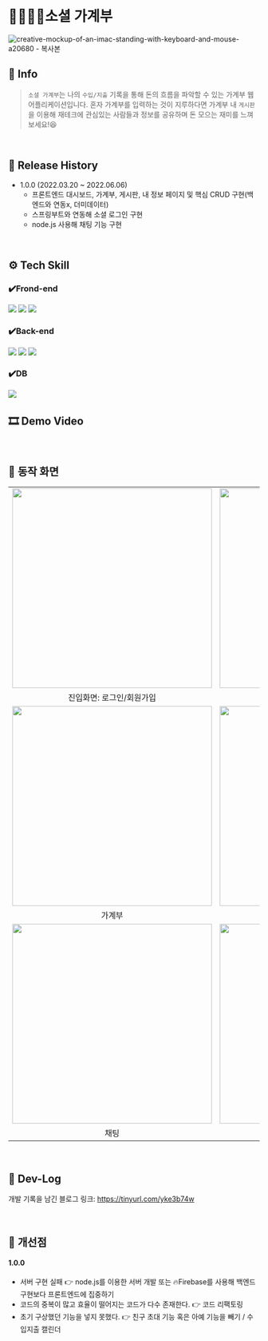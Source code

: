 # 👨‍👨‍👦‍👦소셜 가계부
![creative-mockup-of-an-imac-standing-with-keyboard-and-mouse-a20680 - 복사본](https://github.com/Yoonyesol/Web-Social-Account-Book/assets/51500821/aa68b0d1-4f51-43f7-ac1b-f96cfbb70a37)

## 👀 Info
> `소셜 가계부`는 나의 `수입/지출` 기록을 통해 돈의 흐름을 파악할 수 있는 가계부 웹 어플리케이션입니다. 혼자 가계부를 입력하는 것이 지루하다면 가계부 내 `게시판`을 이용해 재테크에 관심있는 사람들과 정보를 공유하며 돈 모으는 재미를 느껴보세요!😆
​
<br/>

## 🎢 Release History
- 1.0.0 (2022.03.20 ~ 2022.06.06)
    - 프론트엔드 대시보드, 가계부, 게시판, 내 정보 페이지 및 핵심 CRUD 구현(백엔드와 연동x, 더미데이터)
    - 스프링부트와 연동해 소셜 로그인 구현
    - node.js 사용해 채팅 기능 구현

​
## ⚙️ Tech Skill
### ✔️Frond-end
<img src="https://img.shields.io/badge/React-61DAFB?style=for-the-badge&logo=React&logoColor=black"> <img src="https://img.shields.io/badge/Css-1572B6?style=for-the-badge&logo=Css&logoColor=white"> <img src="https://img.shields.io/badge/styledcomponents-DB7093?style=for-the-badge&logo=styledcomponents&logoColor=white">
<!--<img src="https://img.shields.io/badge/Redux-764ABC?style=for-the-badge&logo=Redux&logoColor=purple">-->

### ✔️Back-end
<img src="https://img.shields.io/badge/Spring Boot-6DB33F?style=for-the-badge&logo=Spring Boot&logoColor=yellow"> <img src="https://img.shields.io/badge/nodedotjs-339933?style=for-the-badge&logo=nodedotjs&logoColor=white"> <img src="https://img.shields.io/badge/express-000000?style=for-the-badge&logo=express&logoColor=white">

### ✔️DB
<img src="https://img.shields.io/badge/mysql-4479A1?style=for-the-badge&logo=mysql&logoColor=white">
​

## 🎞 Demo Video

​
## 🔮 동작 화면
|||
|:---:|:---:|
|<img src="https://github.com/Yoonyesol/Web-Social-Account-Book/assets/51500821/f5f82c7c-e5fc-4b3a-ad55-0d483401b99c" width="400">|<img src="https://github.com/Yoonyesol/Web-Social-Account-Book/assets/51500821/f3458168-f1f5-46bc-bf33-f78a3a5128b9" width="400">|
|진입화면: 로그인/회원가입|메인화면: 대시보드|
|<img src="https://github.com/Yoonyesol/Web-Social-Account-Book/assets/51500821/99cc54af-95d9-47dc-ac7a-ee3114c093fb" width="400">|<img src="https://github.com/Yoonyesol/Web-Social-Account-Book/assets/51500821/4f379407-b2b9-49e0-9588-1319f8fd4149" width="400">|
|가계부|커뮤니티|
|<img src="https://github.com/Yoonyesol/Web-Social-Account-Book/assets/51500821/13639a27-a028-4a07-b693-f9eb557abbf2" width="400">|<img src="https://github.com/Yoonyesol/Web-Social-Account-Book/assets/51500821/8d2d9d62-c91b-4421-a792-befb4718c28f" width="400">|
|채팅|내 정보|

<br/>


## 🔗 Dev-Log
개발 기록을 남긴 블로그 링크: https://tinyurl.com/yke3b74w

<br/>


## 🚩 개선점
#### 1.0.0
* 서버 구현 실패 👉 node.js를 이용한 서버 개발 또는 🔥Firebase를 사용해 백엔드 구현보다 프론트엔드에 집중하기
* 코드의 중복이 많고 효율이 떨어지는 코드가 다수 존재한다. 👉 코드 리팩토링
* 초기 구상했던 기능을 넣지 못했다. 👉 친구 초대 기능 혹은 아예 기능을 빼기 / 수입지출 캘린더
